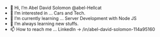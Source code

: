 - 👋 Hi, I’m Abel David Solomon @abel-Hellcat
- 👀 I’m interested in ... Cars and Tech.
- 🌱 I’m currently learning ... Server Development with Node JS
- 💞️ I’m always learning new stuffs.
- 📫 How to reach me ... LinkedIn -> /in/abel-david-solomon-114a95160

<!---
abel-Hellcat/abel-Hellcat is a ✨ special ✨ repository because its `README.md` (this file) appears on your GitHub profile.
You can click the Preview link to take a look at your changes.
--->
